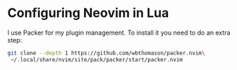 # Configuring Neovim in Lua

I use Packer for my plugin management. To install it you need to do an extra step:

```bash
git clone --depth 1 https://github.com/wbthomason/packer.nvim\
 ~/.local/share/nvim/site/pack/packer/start/packer.nvim
 ```

